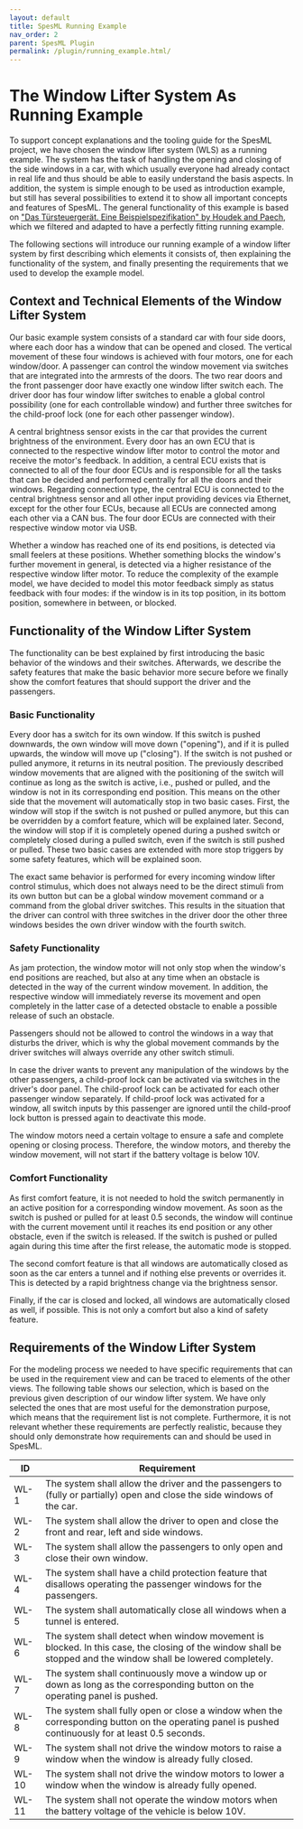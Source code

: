 ```yaml
---
layout: default
title: SpesML Running Example
nav_order: 2
parent: SpesML Plugin
permalink: /plugin/running_example.html/
---
```

# The Window Lifter System As Running Example

To support concept explanations and the tooling guide for the SpesML project, we have chosen the window lifter system (WLS) as a running example.
The system has the task of handling the opening and closing of the side windows in a car, with which usually everyone had already contact in real life and thus should be able to easily understand the basis aspects. 
In addition, the system is simple enough to be used as introduction example, but still has several possibilities to extend it to show all important concepts and features of SpesML. 
The general functionality of this example is based on ["Das Türsteuergerät. Eine Beispielspezifikation" by Houdek and Paech](https://wwwbroy.in.tum.de/lehre/vorlesungen/ase/ss05/iese-002_02.pdf), which we filtered and adapted to have a perfectly fitting running example.

The following sections will introduce our running example of a window lifter system by first describing which elements it consists of, then explaining the functionality of the system, and finally presenting the requirements that we used to develop the example model. 



## Context and Technical Elements of the Window Lifter System

Our basic example system consists of a standard car with four side doors, where each door has a window that can be opened and closed.
The vertical movement of these four windows is achieved with four motors, one for each window/door.
A passenger can control the window movement via switches that are integrated into the armrests of the doors.
The two rear doors and the front passenger door have exactly one window lifter switch each. The driver door has four window lifter switches to enable a global control possibility (one for each controllable window) and further three switches for the child-proof lock (one for each other passenger window).

A central brightness sensor exists in the car that provides the current brightness of the environment.
Every door has an own ECU that is connected to the respective window lifter motor to control the motor and receive the motor's feedback. In addition, a central ECU exists that is connected to all of the four door ECUs and is responsible for all the tasks that can be decided and performed centrally for all the doors and their windows. 
Regarding connection type, the central ECU is connected to the central brightness sensor and all other input providing devices via Ethernet, except for the other four ECUs, because all ECUs are connected among each other via a CAN bus. The four door ECUs are connected with their respective window motor via USB.

Whether a window has reached one of its end positions, is detected via small feelers at these positions. Whether something blocks the window's further movement in general, is detected via a higher resistance of the respective window lifter motor. To reduce the complexity of the example model, we have decided to model this motor feedback simply as status feedback with four modes: if the window is in its top position, in its bottom position, somewhere in between, or blocked. 



## Functionality of the Window Lifter System

The functionality can be best explained by first introducing the basic behavior of the windows and their switches. Afterwards, we describe the safety features that make the basic behavior more secure before we finally show the comfort features that should support the driver and the passengers.

### Basic Functionality
Every door has a switch for its own window. If this switch is pushed downwards, the own window will move down ("opening"), and if it is pulled upwards, the window will move up ("closing").
If the switch is not pushed or pulled anymore, it returns in its neutral position. The previously described window movements that are aligned with the positioning of the switch will continue as long as the switch is active, i.e., pushed or pulled, and the window is not in its corresponding end position. This means on the other side that the movement will automatically stop in two basic cases. First, the window will stop if the switch is not pushed or pulled anymore, but this can be overridden by a comfort feature, which will be explained later. Second, the window will stop if it is completely opened during a pushed switch or completely closed during a pulled switch, even if the switch is still pushed or pulled. These two basic cases are extended with more stop triggers by some safety features, which will be explained soon.

The exact same behavior is performed for every incoming window lifter control stimulus, which does not always need to be the direct stimuli from its own button but can be a global window movement command or a command from the global driver switches. This results in the situation that the driver can control with three switches in the driver door the other three windows besides the own driver window with the fourth switch.

### Safety Functionality
As jam protection, the window motor will not only stop when the window's end positions are reached, but also at any time when an obstacle is detected in the way of the current window movement. In addition, the respective window will immediately reverse its movement and open completely in the latter case of a detected obstacle to enable a possible release of such an obstacle. 

Passengers should not be allowed to control the windows in a way that disturbs the driver, which is why the global movement commands by the driver switches will always override any other switch stimuli.

In case the driver wants to prevent any manipulation of the windows by the other passengers, a child-proof lock can be activated via switches in the driver's door panel. The child-proof lock can be activated for each other passenger window separately. If child-proof lock was activated for a window, all switch inputs by this passenger are ignored until the child-proof lock button is pressed again to deactivate this mode.

The window motors need a certain voltage to ensure a safe and complete opening or closing process. Therefore, the window motors, and thereby the window movement, will not start if the battery voltage is below 10V.

### Comfort Functionality
As first comfort feature, it is not needed to hold the switch permanently in an active position for a corresponding window movement. As soon as the switch is pushed or pulled for at least 0.5 seconds, the window will continue with the current movement until it reaches its end position or any other obstacle, even if the switch is released. If the switch is pushed or pulled again during this time after the first release, the automatic mode is stopped.

The second comfort feature is that all windows are automatically closed as soon as the car enters a tunnel and if nothing else prevents or overrides it. This is detected by a rapid brightness change via the brightness sensor. 

Finally, if the car is closed and locked, all windows are automatically closed as well, if possible. This is not only a comfort but also a kind of safety feature.



## Requirements of the Window Lifter System

For the modeling process we needed to have specific requirements that can be used in the requirement view and can be traced to elements of the other views.
The following table shows our selection, which is based on the previous given description of our window lifter system. 
We have only selected the ones that are most useful for the demonstration purpose, which means that the requirement list is not complete.
Furthermore, it is not relevant whether these requirements are perfectly realistic, because they should only demonstrate how requirements can and should be used in SpesML.

| ID | Requirement |
|---|---|
| WL-1 | The system shall allow the driver and the passengers to (fully or partially) open and close the side windows of the car. |
| WL-2 | The system shall allow the driver to open and close the front and rear, left and side windows. |
| WL-3 | The system shall allow the passengers to only open and close their own window. |
| WL-4 | The system shall have a child protection feature that disallows operating the passenger windows for the passengers. |
| WL-5 | The system shall automatically close all windows when a tunnel is entered. |
| WL-6 | The system shall detect when window movement is blocked. In this case, the closing of the window shall be stopped and the window shall be lowered completely. |
| WL-7 | The system shall continuously move a window up or down as long as the corresponding button on the operating panel is pushed. |
| WL-8 | The system shall fully open or close a window when the corresponding button on the operating panel is pushed continuously for at least 0.5 seconds. |
| WL-9 | The system shall not drive the window motors to raise a window when the window is already fully closed. |
| WL-10 | The system shall not drive the window motors to lower a window when the window is already fully opened. |
| WL-11 | The system shall not operate the window motors when the battery voltage of the vehicle is below 10V. |
